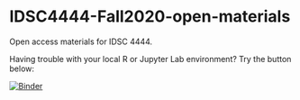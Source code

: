 # IDSC4444-Fall2020-open-materials
Open access materials for IDSC 4444.

Having trouble with your local R or Jupyter Lab environment? Try the button below:

[![Binder](https://mybinder.org/badge_logo.svg)](https://mybinder.org/v2/gh/alanzchen/IDSC4444-Fall2020-open-materials/main)
